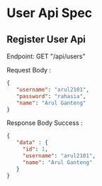 # User Api Spec

## Register User Api

Endpoint: GET "/api/users"

Request Body : 
 ```json
 {
    "username": "arul2101",
    "password": "rahasia",
    "name": "Arul Ganteng"
 }
 ```

 Response Body Success : 
 ```json
 {
    "data" : {
      "id": 1,
      "username": "arul2101",
      "name": "Arul Ganteng"
    }
 }
 ```